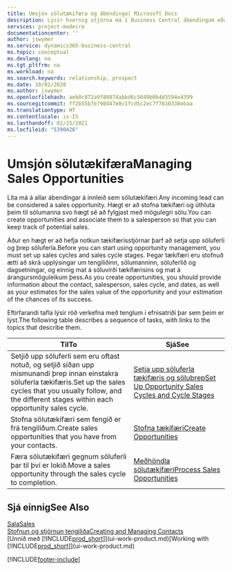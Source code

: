 ```yaml
---
title: Umsjón sölutækifæra og ábendinga| Microsoft Docs
description: Lýsir hvernig stjórna má í Business Central ábendingum eða sölutækifærum sem birtast, og tengja tækifærin við sölumann svo hægt sé að fylgjast með hugsanlegri sölu.
services: project-madeira
documentationcenter: ''
author: jswymer
ms.service: dynamics365-business-central
ms.topic: conceptual
ms.devlang: na
ms.tgt_pltfrm: na
ms.workload: na
ms.search.keywords: relationship, prospect
ms.date: 10/01/2020
ms.author: jswymer
ms.openlocfilehash: aeb0c872a9f89874abbd6c5049b0b4d3594e4399
ms.sourcegitcommit: ff2b55b7e790447e0c1fcd5c2ec7f7610338ebaa
ms.translationtype: HT
ms.contentlocale: is-IS
ms.lasthandoff: 02/15/2021
ms.locfileid: "5390426"
---
```

# <a name="managing-sales-opportunities"></a><span data-ttu-id="3cc6d-103">Umsjón sölutækifæra</span><span class="sxs-lookup"><span data-stu-id="3cc6d-103">Managing Sales Opportunities</span></span>
<span data-ttu-id="3cc6d-104">Líta má á allar ábendingar á innleið sem sölutækifæri.</span><span class="sxs-lookup"><span data-stu-id="3cc6d-104">Any incoming lead can be considered a sales opportunity.</span></span> <span data-ttu-id="3cc6d-105">Hægt er að stofna tækifæri og úthluta þeim til sölumanna svo hægt sé að fylgjast með mögulegri sölu.</span><span class="sxs-lookup"><span data-stu-id="3cc6d-105">You can create opportunities and associate them to a salesperson so that you can keep track of potential sales.</span></span>

<span data-ttu-id="3cc6d-106">Áður en hægt er að hefja notkun tækifærisstjórnar þarf að setja upp söluferli og þrep söluferla.</span><span class="sxs-lookup"><span data-stu-id="3cc6d-106">Before you can start using opportunity management, you must set up sales cycles and sales cycle stages.</span></span> <span data-ttu-id="3cc6d-107">Þegar tækifæri eru stofnuð ætti að skrá upplýsingar um tengiliðinn, sölumanninn, söluferlið og dagsetningar, og einnig mat á söluvirði tækifærisins og mat á árangursmöguleikum þess.</span><span class="sxs-lookup"><span data-stu-id="3cc6d-107">As you create opportunities, you should provide information about the contact, salesperson, sales cycle, and dates, as well as your estimates for the sales value of the opportunity and your estimation of the chances of its success.</span></span>

<span data-ttu-id="3cc6d-108">Eftirfarandi tafla lýsir röð verkefna með tenglum í efnisatriði þar sem þeim er lýst.</span><span class="sxs-lookup"><span data-stu-id="3cc6d-108">The following table describes a sequence of tasks, with links to the topics that describe them.</span></span>

| <span data-ttu-id="3cc6d-109">Til</span><span class="sxs-lookup"><span data-stu-id="3cc6d-109">To</span></span> | <span data-ttu-id="3cc6d-110">Sjá</span><span class="sxs-lookup"><span data-stu-id="3cc6d-110">See</span></span> |
| --- | --- |
| <span data-ttu-id="3cc6d-111">Setjið upp söluferli sem eru oftast notuð, og setjið síðan upp mismunandi þrep innan einstakra söluferla tækifæris.</span><span class="sxs-lookup"><span data-stu-id="3cc6d-111">Set up the sales cycles that you usually follow, and the different stages within each opportunity sales cycle.</span></span> |[<span data-ttu-id="3cc6d-112">Setja upp söluferla tækifæris og söluþrep</span><span class="sxs-lookup"><span data-stu-id="3cc6d-112">Set Up Opportunity Sales Cycles and Cycle Stages</span></span>](marketing-how-setup-opportunity-sales-cycles-stages.md) |
| <span data-ttu-id="3cc6d-113">Stofna sölutækifæri sem fengið er frá tengiliðum.</span><span class="sxs-lookup"><span data-stu-id="3cc6d-113">Create sales opportunities that you have from your contacts.</span></span> |[<span data-ttu-id="3cc6d-114">Stofna tækifæri</span><span class="sxs-lookup"><span data-stu-id="3cc6d-114">Create Opportunities</span></span>](marketing-how-create-opportunities.md) |
| <span data-ttu-id="3cc6d-115">Færa sölutækifæri gegnum söluferli þar til því er lokið.</span><span class="sxs-lookup"><span data-stu-id="3cc6d-115">Move a sales opportunity through the sales cycle to completion.</span></span> |[<span data-ttu-id="3cc6d-116">Meðhöndla sölutækifæri</span><span class="sxs-lookup"><span data-stu-id="3cc6d-116">Process Sales Opportunities</span></span>](marketing-processing-sales-opportunities.md) |

## <a name="see-also"></a><span data-ttu-id="3cc6d-117">Sjá einnig</span><span class="sxs-lookup"><span data-stu-id="3cc6d-117">See Also</span></span>
[<span data-ttu-id="3cc6d-118">Sala</span><span class="sxs-lookup"><span data-stu-id="3cc6d-118">Sales</span></span>](sales-manage-sales.md)  
[<span data-ttu-id="3cc6d-119">Stofnun og stjórnun tengiliða</span><span class="sxs-lookup"><span data-stu-id="3cc6d-119">Creating and Managing Contacts</span></span>](marketing-contacts.md)  
<span data-ttu-id="3cc6d-120">[Unnið með [!INCLUDE[prod_short](includes/prod_short.md)]](ui-work-product.md)</span><span class="sxs-lookup"><span data-stu-id="3cc6d-120">[Working with [!INCLUDE[prod_short](includes/prod_short.md)]](ui-work-product.md)</span></span>


[!INCLUDE[footer-include](includes/footer-banner.md)]